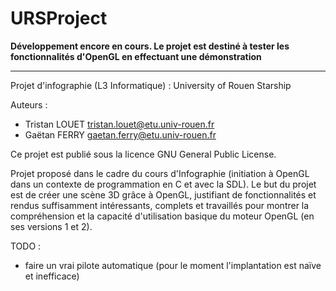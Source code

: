 URSProject
==========


**Développement encore en cours.
Le projet est destiné à tester les fonctionnalités d'OpenGL en effectuant
une démonstration**

------------------------------------------------------------------------

Projet d'infographie (L3 Informatique) : University of Rouen Starship

Auteurs :
- Tristan LOUET <tristan.louet@etu.univ-rouen.fr>
- Gaëtan FERRY <gaetan.ferry@etu.univ-rouen.fr>

Ce projet est publié sous la licence GNU General Public License.

Projet proposé dans le cadre du cours d'Infographie (initiation à OpenGL dans un contexte de programmation en C et
avec la SDL). Le but du projet est de créer une scène 3D grâce à OpenGL, justifiant de fonctionnalités et rendus
suffisamment intéressants, complets et travaillés pour montrer la compréhension et la capacité d'utilisation basique
du moteur OpenGL (en ses versions 1 et 2).

TODO :

- faire un vrai pilote automatique (pour le moment l'implantation est
  naïve et inefficace)
